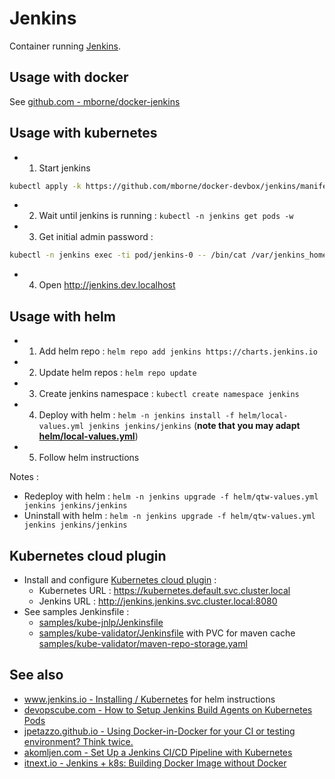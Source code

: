# Jenkins

Container running [Jenkins](https://www.jenkins.io/).

## Usage with docker

See [github.com - mborne/docker-jenkins](https://github.com/mborne/docker-jenkins#docker-jenkins)

## Usage with kubernetes

* 1) Start jenkins

```bash
kubectl apply -k https://github.com/mborne/docker-devbox/jenkins/manifest/local-storage
```

* 2) Wait until jenkins is running : `kubectl -n jenkins get pods -w`

* 3) Get initial admin password :

```bash
kubectl -n jenkins exec -ti pod/jenkins-0 -- /bin/cat /var/jenkins_home/secrets/initialAdminPassword
```

* 4) Open http://jenkins.dev.localhost

## Usage with helm

* 1) Add helm repo : `helm repo add jenkins https://charts.jenkins.io`
* 2) Update helm repos : `helm repo update`
* 3) Create jenkins namespace : `kubectl create namespace jenkins`
* 4) Deploy with helm : `helm -n jenkins install -f helm/local-values.yml jenkins jenkins/jenkins` (**note that you may adapt [helm/local-values.yml](helm/local-values.yml)**)
* 5) Follow helm instructions

Notes :

* Redeploy with helm : `helm -n jenkins upgrade -f helm/qtw-values.yml jenkins jenkins/jenkins`
* Uninstall with helm : `helm -n jenkins upgrade -f helm/qtw-values.yml jenkins jenkins/jenkins`

## Kubernetes cloud plugin

* Install and configure [Kubernetes cloud plugin](https://plugins.jenkins.io/kubernetes/) :
  * Kubernetes URL : https://kubernetes.default.svc.cluster.local
  * Jenkins URL : http://jenkins.jenkins.svc.cluster.local:8080
* See samples Jenkinsfile :
  * [samples/kube-jnlp/Jenkinsfile](samples/kube-jnlp/Jenkinsfile)
  * [samples/kube-validator/Jenkinsfile](samples/kube-validator/Jenkinsfile) with PVC for maven cache [samples/kube-validator/maven-repo-storage.yaml](samples/kube-validator/maven-repo-storage.yaml)

## See also

* [www.jenkins.io - Installing / Kubernetes](https://www.jenkins.io/doc/book/installing/kubernetes/) for helm instructions
* [devopscube.com - How to Setup Jenkins Build Agents on Kubernetes Pods](https://devopscube.com/jenkins-build-agents-kubernetes/)
* [jpetazzo.github.io - Using Docker-in-Docker for your CI or testing environment? Think twice.](https://jpetazzo.github.io/2015/09/03/do-not-use-docker-in-docker-for-ci/)
* [akomljen.com - Set Up a Jenkins CI/CD Pipeline with Kubernetes](https://akomljen.com/set-up-a-jenkins-ci-cd-pipeline-with-kubernetes/)
* [itnext.io - Jenkins + k8s: Building Docker Image without Docker](https://itnext.io/jenkins-k8s-building-docker-image-without-docker-d41cffdbda5a)


